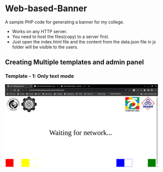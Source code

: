 # Web-based-Banner
A sample PHP code for generating a banner for my college.

- Works on any HTTP server.  
- You need to host the files(copy) to a server first.
- Just open the index.html file and the content from the data.json file in js folder will be visible to the users.

## Creating Multiple templates and admin panel

### Template - 1: Only text mode
![Template 1](./img/t1.png)